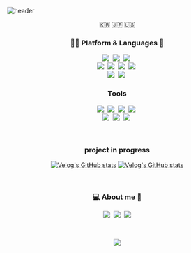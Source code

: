 
![header](https://capsule-render.vercel.app/api?type=soft&color=auto&height=110&section=header&text=kbsssss&fontSize=60&animation=twinkling)
<br>
  
<p align="center">🇰🇷 🇯🇵 🇺🇸</p>

<h3 align="center">👨‍💻 Platform & Languages 🔧</h3>
<p align="center">
  <img src="https://img.shields.io/badge/C-A8B9CC?style=flat-square&logo=C&logoColor=white"/></a>&nbsp   
  <img src="https://img.shields.io/badge/C++-00599C?style=flat-square&logo=C%2B%2B&logoColor=white"/></a>&nbsp 
  <img src="https://img.shields.io/badge/Java-007396?style=flat-square&logo=Java&logoColor=white"/></a>&nbsp   
  <br>
  <img src="https://img.shields.io/badge/HTML5-E34F26?style=flat-square&logo=HTML5&logoColor=white"/></a>&nbsp   
  <img src="https://img.shields.io/badge/CSS3-1572B6?style=flat-square&logo=css3&logoColor=white"/></a>&nbsp  
  <img src="https://img.shields.io/badge/Javascript-ffb13b?style=flat-square&logo=javascript&logoColor=white"/></a>&nbsp 
  <img src="https://img.shields.io/badge/JQuery-0769AD?style=flat-square&logo=Go&logoColor=white"/></a>&nbsp 
  <br>
  <img src="https://img.shields.io/badge/Spring-6DB33F?style=flat-square&logo=Spring&logoColor=white"/></a>&nbsp    
  <img src="https://img.shields.io/badge/SpringBoot-6DB33F?style=flat-square&logo=Spring&logoColor=white"/></a>&nbsp
</p>

<h3 align="center">Tools</h3>
<p align="center">
  <img src="https://img.shields.io/badge/aws-333664?style=flat-square&logo=amazon-aws&logoColor=white"/></a>&nbsp  
  <img src="https://img.shields.io/badge/Mysql-E6B91E?style=flat-square&logo=MySql&logoColor=white"/></a>&nbsp   
  <img src="https://img.shields.io/badge/MariaDB-003545?style=flat-square&logo=amazon-aws&logoColor=white"/></a>&nbsp  
  <img src="https://img.shields.io/badge/S3-569A31?style=flat-square&logo=amazon-aws&logoColor=white"/></a>&nbsp   
  <br>
  <img src="https://img.shields.io/badge/ElasticSearch-005571?style=flat-square&logo=amazon-aws&logoColor=white"/></a>&nbsp
  <img src="https://img.shields.io/badge/Github Actions-2088FF?style=flat-square&logo=MySql&logoColor=white"/></a>&nbsp 
  <img src="https://img.shields.io/badge/Sentry-362D59?style=flat-square&logo=MySql&logoColor=white"/></a>&nbsp 
</p>

<br>
<h3 align="center">project in progress</h3>

<div align="center" style="text-align:center">

  [![Velog's GitHub stats](https://celebmine.com)](https://celebmine.com)
  [![Velog's GitHub stats](https://velog-readme-stats.vercel.app/api?name=woo0_hooo)](https://velog.io/@woo0_hooo)

</div>
  
<br>
<h3 align="center"> 💻 About me 📸 </h3>
<p align="center">
  <a href="https://velog.io/@kbsssss"><img src="https://img.shields.io/badge/Tech%20Blog-11B48A?style=flat-square&logo=Vimeo&logoColor=white&link=https://velog.io/@kbsssss"/></a>&nbsp
  <a href="https://www.instagram.com/sooolog/"><img src="https://img.shields.io/badge/Instagram-E4405F?style=flat-square&logo=Instagram&logoColor=white&link=https://www.instagram.com/woo0_hooo/"/></a>&nbsp
  <a href="rlaqudtn385@gmail.com"><img src="https://img.shields.io/badge/Gmail-d14836?style=flat-square&logo=Gmail&logoColor=white&link=rlaqudtn385@gmail.com"/></a>
</p>
<br>
<p align="center">
  <a href="https://hits.seeyoufarm.com"><img src="https://hits.seeyoufarm.com/api/count/incr/badge.svg?url=https%3A%2F%2Fgithub.com%2Fkbsssss&count_bg=%23C7C7C7&title_bg=%235262DD&icon=github.svg&icon_color=%235061B4&title=hits&edge_flat=true"/></a>
</p>


